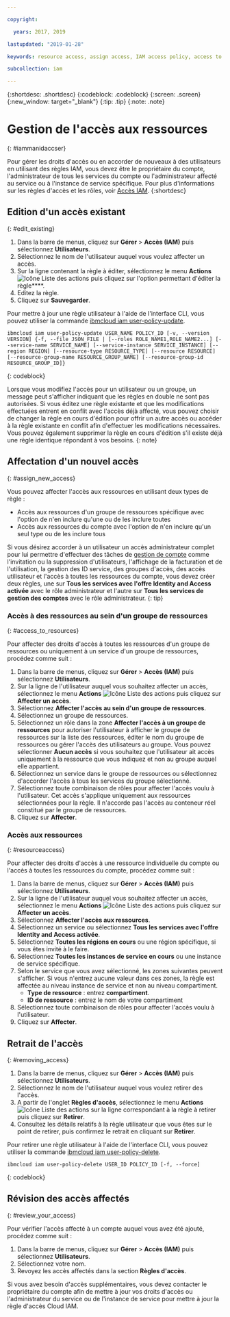 ```yaml
---

copyright:

  years: 2017, 2019

lastupdated: "2019-01-28"

keywords: resource access, assign access, IAM access policy, access to resource groups, edit access, remove access

subcollection: iam

---
```


{:shortdesc: .shortdesc}
{:codeblock: .codeblock}
{:screen: .screen}
{:new_window: target="_blank"}
{:tip: .tip}
{:note: .note}

# Gestion de l'accès aux ressources
{: #iammanidaccser}

Pour gérer les droits d'accès ou en accorder de nouveaux à des utilisateurs en utilisant des règles IAM, vous devez être le propriétaire du compte, l'administrateur de tous les services du compte ou l'administrateur affecté au service ou à l'instance de service spécifique. Pour plus d'informations sur les règles d'accès et les rôles, voir [Accès IAM](/docs/iam?topic=iam-userroles#userroles).
{:shortdesc}

## Edition d'un accès existant
{: #edit_existing}

1. Dans la barre de menus, cliquez sur **Gérer** &gt; **Accès (IAM)** puis sélectionnez **Utilisateurs**.
2. Sélectionnez le nom de l'utilisateur auquel vous voulez affecter un accès.
3. Sur la ligne contenant la règle à éditer, sélectionnez le menu **Actions** ![Icône Liste des actions](../icons/action-menu-icon.svg) puis cliquez sur l'option permettant d'éditer la règle****.
4. Editez la règle.
5. Cliquez sur **Sauvegarder**.

Pour mettre à jour une règle utilisateur à l'aide de l'interface CLI, vous pouvez utiliser la commande [ibmcloud iam user-policy-update](/docs/cli/reference/ibmcloud?topic=cloud-cli-ibmcloud_commands_iam#ibmcloud_iam_user_policy_update).
```
ibmcloud iam user-policy-update USER_NAME POLICY_ID [-v, --version VERSION] {-f, --file JSON_FILE | [--roles ROLE_NAME1,ROLE_NAME2...] [--service-name SERVICE_NAME] [--service-instance SERVICE_INSTANCE] [--region REGION] [--resource-type RESOURCE_TYPE] [--resource RESOURCE] [--resource-group-name RESOURCE_GROUP_NAME] [--resource-group-id RESOURCE_GROUP_ID]}
```
{: codeblock}

Lorsque vous modifiez l'accès pour un utilisateur ou un groupe, un message peut s'afficher indiquant que les règles en double ne sont pas autorisées. Si vous éditez une règle existante et que les modifications effectuées entrent en conflit avec l'accès déjà affecté, vous pouvez choisir de changer la règle en cours d'édition pour offrir un autre accès ou accéder à la règle existante en conflit afin d'effectuer les modifications nécessaires. Vous pouvez également supprimer la règle en cours d'édition s'il existe déjà une règle identique répondant à vos besoins.
{: note}

## Affectation d'un nouvel accès
{: #assign_new_access}

Vous pouvez affecter l'accès aux ressources en utilisant deux types de règle :

* Accès aux ressources d'un groupe de ressources spécifique avec l'option de n'en inclure qu'une ou de les inclure toutes
* Accès aux ressources du compte avec l'option de n'en inclure qu'un seul type ou de les inclure tous

Si vous désirez accorder à un utilisateur un accès administrateur complet pour lui permettre d'effectuer des tâches de [gestion de compte](/docs/iam?topic=iam-account-services#account-services) comme l'invitation ou la suppression d'utilisateurs, l'affichage de la facturation et de l'utilisation, la gestion des ID service, des groupes d'accès, des accès utilisateur et l'accès à toutes les ressources du compte, vous devez créer deux règles, une sur **Tous les services avec l'offre Identity and Access activée** avec le rôle administrateur et l'autre sur **Tous les services de gestion des comptes** avec le rôle administrateur.
{: tip}

### Accès à des ressources au sein d'un groupe de ressources
{: #access_to_resources}

Pour affecter des droits d'accès à toutes les ressources d'un groupe de ressources ou uniquement à un service d'un groupe de ressources, procédez comme suit :

1. Dans la barre de menus, cliquez sur **Gérer** &gt; **Accès (IAM)** puis sélectionnez **Utilisateurs**.
2. Sur la ligne de l'utilisateur auquel vous souhaitez affecter un accès, sélectionnez le menu **Actions** ![Icône Liste des actions](../icons/action-menu-icon.svg) puis cliquez sur **Affecter un accès**.
3. Sélectionnez **Affecter l'accès au sein d'un groupe de ressources**.
4. Sélectionnez un groupe de ressources.
5. Sélectionnez un rôle dans la zone **Affecter l'accès à un groupe de ressources** pour autoriser l'utilisateur à afficher le groupe de ressources sur la liste des ressources, éditer le nom du groupe de ressources ou gérer l'accès des utilisateurs au groupe. Vous pouvez sélectionner **Aucun accès** si vous souhaitez que l'utilisateur ait accès uniquement à la ressource que vous indiquez et non au groupe auquel elle appartient.
6. Sélectionnez un service dans le groupe de ressources ou sélectionnez d'accorder l'accès à tous les services du groupe sélectionné.
7. Sélectionnez toute combinaison de rôles pour affecter l'accès voulu à l'utilisateur. Cet accès s'applique uniquement aux ressources sélectionnées pour la règle. Il n'accorde pas l'accès au conteneur réel constitué par le groupe de ressources.
8. Cliquez sur **Affecter**.

### Accès aux ressources
{: #resourceaccess}

Pour affecter des droits d'accès à une ressource individuelle du compte ou l'accès à toutes les ressources du compte, procédez comme suit :

1. Dans la barre de menus, cliquez sur **Gérer** &gt; **Accès (IAM)** puis sélectionnez **Utilisateurs**.
2. Sur la ligne de l'utilisateur auquel vous souhaitez affecter un accès, sélectionnez le menu **Actions** ![Icône Liste des actions](../icons/action-menu-icon.svg) puis cliquez sur **Affecter un accès**.
3. Sélectionnez **Affecter l'accès aux ressources**.
4. Sélectionnez un service ou sélectionnez **Tous les services avec l'offre Identity and Access activée**.
5. Sélectionnez **Toutes les régions en cours** ou une région spécifique, si vous êtes invité à le faire.
6. Sélectionnez **Toutes les instances de service en cours** ou une instance de service spécifique.
7. Selon le service que vous avez sélectionné, les zones suivantes peuvent s'afficher. Si vous n'entrez aucune valeur dans ces zones, la règle est affectée au niveau instance de service et non au niveau compartiment.
    * **Type de ressource** : entrez **compartiment**.
    * **ID de ressource** : entrez le nom de votre compartiment
8. Sélectionnez toute combinaison de rôles pour affecter l'accès voulu à l'utilisateur.
9. Cliquez sur **Affecter**.

## Retrait de l'accès
{: #removing_access}

1. Dans la barre de menus, cliquez sur **Gérer** &gt; **Accès (IAM)** puis sélectionnez **Utilisateurs**.
2. Sélectionnez le nom de l'utilisateur auquel vous voulez retirer des l'accès.
3. A partir de l'onglet **Règles d'accès**, sélectionnez le menu **Actions** ![Icône Liste des actions](../icons/action-menu-icon.svg) sur la ligne correspondant à la règle à retirer puis cliquez sur **Retirer**.  
4. Consultez les détails relatifs à la règle utilisateur que vous êtes sur le point de retirer, puis confirmez le retrait en cliquant sur **Retirer**.

Pour retirer une règle utilisateur à l'aide de l'interface CLI, vous pouvez utiliser la commande [ibmcloud iam user-policy-delete](/docs/cli/reference/ibmcloud?topic=cloud-cli-ibmcloud_iam_user_policy_delete#ibmcloud_iam_user_policy_delete).
```
ibmcloud iam user-policy-delete USER_ID POLICY_ID [-f, --force]
```
{: codeblock}

## Révision des accès affectés
{: #review_your_access}

Pour vérifier l'accès affecté à un compte auquel vous avez été ajouté, procédez comme suit :

1. Dans la barre de menus, cliquez sur **Gérer** &gt; **Accès (IAM)** puis sélectionnez **Utilisateurs**.
3. Sélectionnez votre nom.
4. Revoyez les accès affectés dans la section **Règles d'accès**.

Si vous avez besoin d'accès supplémentaires, vous devez contacter le propriétaire du compte afin de mettre à jour vos droits d'accès ou l'administrateur du service ou de l'instance de service pour mettre à jour la règle d'accès Cloud IAM.
